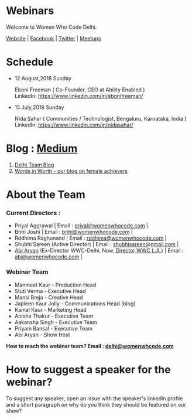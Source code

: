 # Webinars

Welcome to Women Who Code Delhi. 

[Website](https://www.womenwhocode.com/delhi) | [Facebook](https://www.facebook.com/womenwhocodedelhi/) | [Twitter](https://twitter.com/wwcode_delhi) | [Meetups](https://www.meetup.com/Women-Who-Code-Delhi/)

# Schedule

* 12 August,2018 Sunday
 
   Eboni Freeman ( Co-Founder, CEO at Ability Enabled )            
   LinkedIn: https://www.linkedin.com/in/ebonifreeman/
   
 * 15 July,2018 Sunday
   
   Nida Sahar ( Communities / Technologist, Bengaluru, Karnataka, India )   
   LinkedIn: https://www.linkedin.com/in/nidasahar/
  
# Blog : [Medium](https://medium.com/@WWCode_Delhi)
1. [Delhi Team Blog](https://medium.com/women-who-code-delhi)
2. [Words in Worth - our blog on female achievers](https://medium.com/wordsinworth-interview-series)

# About the Team

### Current Directors :
* Priyal Aggrawal                                                    |          Email : priyal@womenwhocode.com   |
* Brihi Joshi                                                        |          Email : brihi@womenwhocode.com    |
* Rddhima Raghunand                                                  |          Email : rddhima@womenwhocode.com  |
* Shubhi Sareen (Active Director)                                    |          Email : shubhisareen@gmail.com    |
* [Abi Aryan](https://www.facebook.com/officialabiaryan/) (Ex-Director WWC-Delhi.
  Now, [Director WWC L.A.](https://www.womenwhocode.com/los-angeles))           |          Email : abi@womenwhocode.com      |
  
  

### Webinar Team 
* Manmeet Kaur - Production Head
* Stuti Verma - Executive Head
* Mansi Breja - Creative Head
* Japleen Kaur Jolly - Communications Head (blog)
* Kamal Kaur - Marketing Head 
* Anisha Thakur - Executive Team
* Aakansha Singh - Executive Team
* Priyam Bansal - Executive Team
* Abi Aryan - Show Host

**How to reach the webinar team? Email : delhi@womenwhcode.com**

# How to suggest a speaker for the webinar?
To suggest any speaker, open an issue with the speaker's linkedin profile and a short paragraph on why do you think they should be featured on our show?


